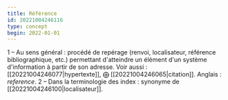 ```yaml
---
title: Référence
id: 20221004246116
type: concept
begin: 2022-01-01
---
```


1 – Au sens général : procédé de repérage (renvoi, localisateur, référence bibliographique, etc.) permettant d'atteindre un élément d'un système d'information à partir de son adresse. Voir aussi : [[20221004246077|hypertexte]], ⨁ [[20221004246065|citation]]. Anglais : *reference*. 2 – Dans la terminologie des index : synonyme de [[20221004246100|localisateur]].